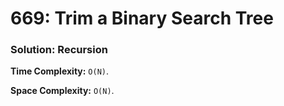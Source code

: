 # 669: Trim a Binary Search Tree

### Solution: Recursion
**Time Complexity:** `O(N)`.

**Space Complexity:** `O(N)`.